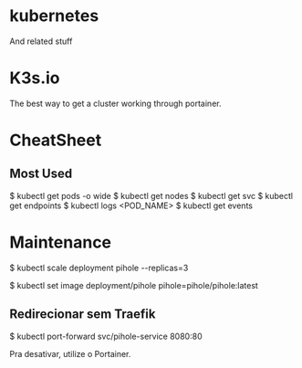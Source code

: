 # kubernetes
And related stuff

# K3s.io
The best way to get a cluster working through portainer.

# CheatSheet
## Most Used

$ kubectl get pods -o wide
$ kubectl get nodes
$ kubectl get svc
$ kubectl get endpoints
$ kubectl logs <POD_NAME>
$ kubectl get events

# Maintenance


$ kubectl scale deployment pihole --replicas=3

$ kubectl set image deployment/pihole pihole=pihole/pihole:latest

## Redirecionar sem Traefik

$ kubectl port-forward svc/pihole-service 8080:80

Pra desativar, utilize o Portainer.
